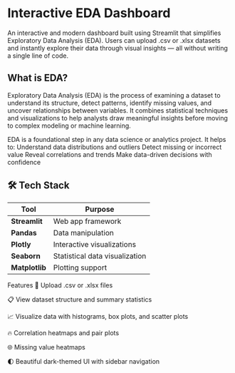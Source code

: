 <h1>Interactive EDA Dashboard</h1>

An interactive and modern dashboard built using Streamlit that simplifies Exploratory Data Analysis (EDA). Users can upload .csv or .xlsx datasets and instantly explore their data through visual insights — all without writing a single line of code.

<h2>What is EDA?</h2>

Exploratory Data Analysis (EDA) is the process of examining a dataset to understand its structure, detect patterns, identify missing values, and uncover relationships between variables. It combines statistical techniques and visualizations to help analysts draw meaningful insights before moving to complex modeling or machine learning.

EDA is a foundational step in any data science or analytics project. It helps to:
Understand data distributions and outliers
Detect missing or incorrect value
Reveal correlations and trends
Make data-driven decisions with confidence

## 🛠 Tech Stack

| Tool          | Purpose                        |
|---------------|------------------------------- |
| **Streamlit** | Web app framework              |
| **Pandas**    | Data manipulation              |
| **Plotly**    | Interactive visualizations     |
| **Seaborn**   | Statistical data visualization |
| **Matplotlib**| Plotting support               |


 Features
📁 Upload .csv or .xlsx files

📋 View dataset structure and summary statistics

📈 Visualize data with histograms, box plots, and scatter plots

🔥 Correlation heatmaps and pair plots

🌐 Missing value heatmaps

🌓 Beautiful dark-themed UI with sidebar navigation
